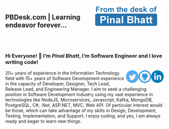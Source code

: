 <img src="https://raw.githubusercontent.com/pinalbhatt/pinalbhatt/main/assets/fomthedeskof.png" align="right"/>
<h2>PBDesk.com | Learning endeavor forever... </h2>
<br/><br/>
<h3>
Hi Everyone! 👋
I’m <b><i>Pinal Bhatt</i></b>, I’m Software Engineer and I love writing code!
</h3>

<a href="https://www.linkedin.com/in/pinalbhatt"><img src="https://raw.githubusercontent.com/pinalbhatt/pinalbhatt/main/assets/linkedin.png" width="40" align="right" /></a>
<a href="https://github.com/pinalbhatt"><img src="https://raw.githubusercontent.com/pinalbhatt/pinalbhatt/main/assets/github.png" width="40" align="right" /></a>
<a href="https://twitter.com/pbdesk"><img src="https://raw.githubusercontent.com/pinalbhatt/pinalbhatt/main/assets/twitter.png" width="40" align="right" /></a>

<p>20+ years of experience in the Information Technology field with 15+ years of Software Development experience in the capacity of Developer, Designer, Tech Lead, Release Lead, and Engineering Manager.  I aim to seek a challenging position in Software Development Industry using my vast experience in technologies like NodeJS, Microservices, Javascript, Kafka, MongoDB, PostgreSQL, C#, .Net, ASP.NET, MVC, Web API.  Of particular interest would be those, which can take advantage of my skills in Design, Development, Testing, Implementation, and Support. I enjoy coding, and yes, I am always ready and eager to learn new things.</p>
<!--
**pinalbhatt/pinalbhatt** is a ✨ _special_ ✨ repository because its `README.md` (this file) appears on your GitHub profile.

Here are some ideas to get you started:

- 🔭 I’m currently working on ...
- 🌱 I’m currently learning ...
- 👯 I’m looking to collaborate on ...
- 🤔 I’m looking for help with ...
- 💬 Ask me about ...
- 📫 How to reach me: ...
- 😄 Pronouns: ...
- ⚡ Fun fact: ...
-->
